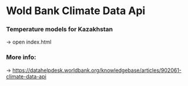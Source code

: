 # Wold Bank Climate Data Api
### Temperature models for Kazakhstan
-> open index.html 

### More info: 
-> https://datahelpdesk.worldbank.org/knowledgebase/articles/902061-climate-data-api